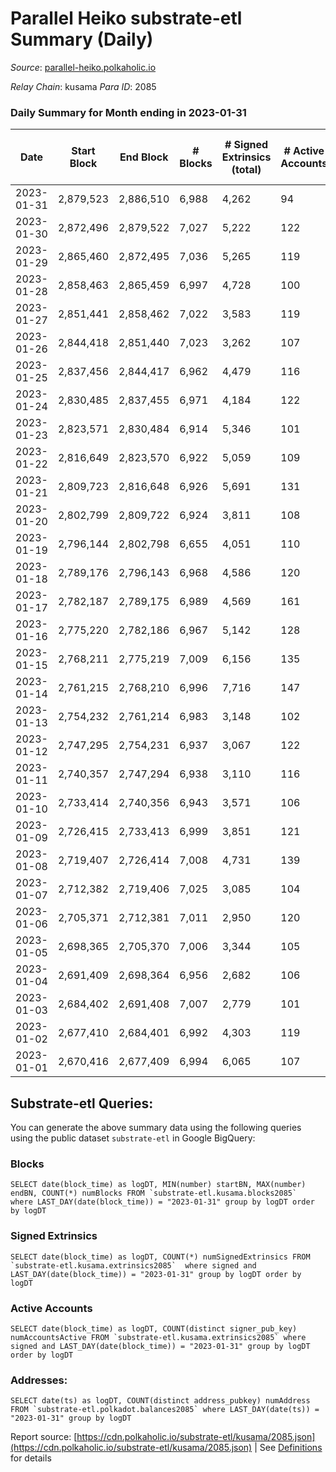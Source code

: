 # Parallel Heiko substrate-etl Summary (Daily)

_Source_: [parallel-heiko.polkaholic.io](https://parallel-heiko.polkaholic.io)

*Relay Chain*: kusama
*Para ID*: 2085



### Daily Summary for Month ending in 2023-01-31


| Date | Start Block | End Block | # Blocks | # Signed Extrinsics (total) | # Active Accounts | # Passive | # New | # Addresses with Balances | # Events | # Transfers | # XCM Transfers In | # XCM Transfers Out |
| ---- | ----------- | --------- | -------- | --------------------------- | ----------------- | --------- | ----- | ------------------------- | -------- | ----------- | ------------------ | ------------------- |
| 2023-01-31 | 2,879,523 | 2,886,510 | 6,988  | 4,262 | 94 | 14 | 2 | 24,218 | 38,089 | 661  | 56 ($11,985.02) | 53 ($15,890.09) |
| 2023-01-30 | 2,872,496 | 2,879,522 | 7,027  | 5,222 | 122 | 16 | 4 | 24,216 | 43,229 | 621  | 52 ($24,437.83) | 49 ($12,690.33) |
| 2023-01-29 | 2,865,460 | 2,872,495 | 7,036  | 5,265 | 119 | 14 | 4 | 24,230 | 44,027 | 827  | 72 ($48,098.65) | 73 ($27,949.20) |
| 2023-01-28 | 2,858,463 | 2,865,459 | 6,997  | 4,728 | 100 | 16 |  | 24,226 | 40,480 | 551  | 38 ($4,551.73) | 35 ($13,997.72) |
| 2023-01-27 | 2,851,441 | 2,858,462 | 7,022  | 3,583 | 119 | 21 | 6 | 24,226 | 35,127 | 740  | 54 ($10,664.64) | 48 ($4,201.05) |
| 2023-01-26 | 2,844,418 | 2,851,440 | 7,023  | 3,262 | 107 | 18 | 4 | 24,220 | 32,925 | 545  | 28 ($35,492.88) | 27 ($23,826.58) |
| 2023-01-25 | 2,837,456 | 2,844,417 | 6,962  | 4,479 | 116 | 18 | 6 | 24,216 | 39,187 | 662  | 62 ($36,650.22) | 55 ($5,820.00) |
| 2023-01-24 | 2,830,485 | 2,837,455 | 6,971  | 4,184 | 122 | 15 | 4 | 24,210 | 38,871 | 988  | 93 ($22,770.46) | 88 ($31,059.08) |
| 2023-01-23 | 2,823,571 | 2,830,484 | 6,914  | 5,346 | 101 | 16 | 5 | 24,206 | 43,452 | 721  | 37 ($38,008.50) | 48 ($4,663.04) |
| 2023-01-22 | 2,816,649 | 2,823,570 | 6,922  | 5,059 | 109 | 16 | 4 | 24,201 | 41,702 | 560  | 31 ($7,149.43) | 29 ($8,419.84) |
| 2023-01-21 | 2,809,723 | 2,816,648 | 6,926  | 5,691 | 131 | 16 | 3 | 24,197 | 46,565 | 1,070  | 80 ($14,328.20) | 74 ($19,242.47) |
| 2023-01-20 | 2,802,799 | 2,809,722 | 6,924  | 3,811 | 108 | 16 | 2 | 24,194 | 35,689 | 616  | 41 ($23,726.48) | 59 ($35,308.08) |
| 2023-01-19 | 2,796,144 | 2,802,798 | 6,655  | 4,051 | 110 | 18 | 5 | 24,192 | 37,959 | 1,169  | 86 ($19,392.48) | 108 ($26,670.16) |
| 2023-01-18 | 2,789,176 | 2,796,143 | 6,968  | 4,586 | 120 | 18 | 3 | 24,187 | 41,880 | 1,562  | 122 ($47,889.26) | 134 ($68,994.51) |
| 2023-01-17 | 2,782,187 | 2,789,175 | 6,989  | 4,569 | 161 | 20 | 5 | 24,184 | 43,561 | 1,819  | 151 ($60,239.10) | 173 ($136,855.16) |
| 2023-01-16 | 2,775,220 | 2,782,186 | 6,967  | 5,142 | 128 | 17 | 2 | 24,179 | 44,429 | 1,269  | 105 ($35,966.47) | 100 ($70,562.74) |
| 2023-01-15 | 2,768,211 | 2,775,219 | 7,009  | 6,156 | 135 | 18 | 5 | 24,177 | 49,521 | 1,188  | 129 ($27,681.91) | 123 ($21,296.25) |
| 2023-01-14 | 2,761,215 | 2,768,210 | 6,996  | 7,716 | 147 | 16 | 1 | 24,172 | 58,076 | 1,305  | 108 ($21,504.80) | 120 ($28,899.20) |
| 2023-01-13 | 2,754,232 | 2,761,214 | 6,983  | 3,148 | 102 | 17 | 1 | 24,171 | 33,474 | 959  | 76 ($5,458.60) | 82 ($6,483.81) |
| 2023-01-12 | 2,747,295 | 2,754,231 | 6,937  | 3,067 | 122 | 22 | 4 | 24,170 | 33,170 | 907  | 61 ($5,632.10) | 60 ($18,423.10) |
| 2023-01-11 | 2,740,357 | 2,747,294 | 6,938  | 3,110 | 116 | 20 | 7 | 24,166 | 32,308 | 599  | 41 ($3,314.72) | 36 ($2,969.11) |
| 2023-01-10 | 2,733,414 | 2,740,356 | 6,943  | 3,571 | 106 | 19 | 4 | 24,159 | 34,471 | 615  | 49 ($5,168.58) | 43 ($20,081.16) |
| 2023-01-09 | 2,726,415 | 2,733,413 | 6,999  | 3,851 | 121 | 17 | 4 | 24,155 | 36,829 | 813  | 60 ($43,808.85) | 68 ($42,743.18) |
| 2023-01-08 | 2,719,407 | 2,726,414 | 7,008  | 4,731 | 139 | 18 | 5 | 24,151 | 41,833 | 952  | 47 ($6,649.78) | 52 ($7,936.35) |
| 2023-01-07 | 2,712,382 | 2,719,406 | 7,025  | 3,085 | 104 | 15 | 6 | 24,146 | 31,535 | 420  | 29 ($48,990.87) | 39 ($10,739.45) |
| 2023-01-06 | 2,705,371 | 2,712,381 | 7,011  | 2,950 | 120 | 18 | 4 | 24,140 | 32,148 | 686  | 52 ($4,201.77) | 59 ($3,524.07) |
| 2023-01-05 | 2,698,365 | 2,705,370 | 7,006  | 3,344 | 105 | 17 | 2 | 24,136 | 33,607 | 724  | 40 ($10,085.54) | 51 ($36,614.12) |
| 2023-01-04 | 2,691,409 | 2,698,364 | 6,956  | 2,682 | 106 | 17 | 3 | 24,134 | 30,626 | 740  | 62 ($6,954.03) | 89 ($18,227.16) |
| 2023-01-03 | 2,684,402 | 2,691,408 | 7,007  | 2,779 | 101 | 19 | 4 | 24,131 | 30,627 | 497  | 37 ($25,981.21) | 33 ($2,740.38) |
| 2023-01-02 | 2,677,410 | 2,684,401 | 6,992  | 4,303 | 119 | 17 | 2 | 24,128 | 39,924 | 1,009  | 101 ($21,072.30) | 94 ($31,530.30) |
| 2023-01-01 | 2,670,416 | 2,677,409 | 6,994  | 6,065 | 107 | 17 | 1 | 24,127 | 48,985 | 1,110  | 128 ($28,707.82) | 157 ($66,773.74) |

## Substrate-etl Queries:
You can generate the above summary data using the following queries using the public dataset `substrate-etl` in Google BigQuery:


### Blocks
```
SELECT date(block_time) as logDT, MIN(number) startBN, MAX(number) endBN, COUNT(*) numBlocks FROM `substrate-etl.kusama.blocks2085`  where LAST_DAY(date(block_time)) = "2023-01-31" group by logDT order by logDT
```


### Signed Extrinsics
```
SELECT date(block_time) as logDT, COUNT(*) numSignedExtrinsics FROM `substrate-etl.kusama.extrinsics2085`  where signed and LAST_DAY(date(block_time)) = "2023-01-31" group by logDT order by logDT
```


### Active Accounts
```
SELECT date(block_time) as logDT, COUNT(distinct signer_pub_key) numAccountsActive FROM `substrate-etl.kusama.extrinsics2085` where signed and LAST_DAY(date(block_time)) = "2023-01-31" group by logDT order by logDT
```


### Addresses:
```
SELECT date(ts) as logDT, COUNT(distinct address_pubkey) numAddress FROM `substrate-etl.polkadot.balances2085` where LAST_DAY(date(ts)) = "2023-01-31" group by logDT
```



Report source: [https://cdn.polkaholic.io/substrate-etl/kusama/2085.json](https://cdn.polkaholic.io/substrate-etl/kusama/2085.json) | See [Definitions](/DEFINITIONS.md) for details
